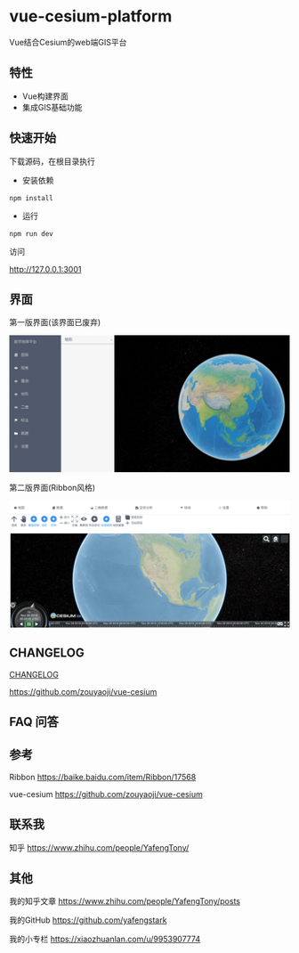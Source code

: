 # vue-cesium-platform
Vue结合Cesium的web端GIS平台



## 特性

-  Vue构建界面
- 集成GIS基础功能





## 快速开始

 下载源码，在根目录执行

- 安装依赖

```shell
npm install
```

- 运行

```shell
npm run dev
```



访问

http://127.0.0.1:3001

## 界面



第一版界面(该界面已废弃)



![平台首页2](images/平台首页2.png)



第二版界面(Ribbon风格)

![](images/第二版界面.png)







## CHANGELOG

[CHANGELOG](CHANGELOG.md)




https://github.com/zouyaoji/vue-cesium



## FAQ 问答



## 参考

Ribbon https://baike.baidu.com/item/Ribbon/17568

vue-cesium https://github.com/zouyaoji/vue-cesium



## 联系我

知乎 https://www.zhihu.com/people/YafengTony/



## 其他

我的知乎文章 https://www.zhihu.com/people/YafengTony/posts

我的GitHub https://github.com/yafengstark

我的小专栏 https://xiaozhuanlan.com/u/9953907774